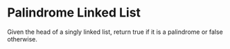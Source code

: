 # Palindrome Linked List
Given the head of a singly linked list, return true if it is a palindrome or false otherwise.